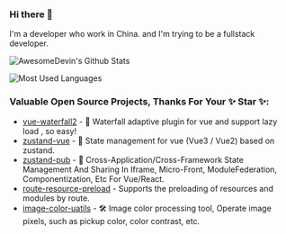### Hi there 👋
I'm a developer who work in China. and I'm trying to be a fullstack developer.

![AwesomeDevin's Github Stats](https://github-readme-stats-git-masterrstaa-rickstaa.vercel.app/api?username=awesomedevin&show_icons=true&theme=highcontrast&count_private=true&border_radius=50%&include_all_commits=true&hide_border=true&icon_color=red)

![Most Used Languages](https://github-readme-stats-git-masterrstaa-rickstaa.vercel.app/api/top-langs/?username=awesomedevin&theme=highcontrast&layout=compact&border_radius=50%&hide_border=true)

### Valuable Open Source Projects, Thanks For Your ✨ Star ✨:
- [vue-waterfall2](https://github.com/AwesomeDevin/vue-waterfall2) - 🧩 Waterfall adaptive plugin for vue and support lazy load , so easy!
- [zustand-vue](https://github.com/AwesomeDevin/zustand-vue) - 🐻 State management for vue (Vue3 / Vue2) based on zustand.
- [zustand-pub](https://github.com/AwesomeDevin/zustand-pub) - 🐻 Cross-Application/Cross-Framework State Management And Sharing In Iframe, Micro-Front, ModuleFederation, Componentization, Etc For Vue/React.
- [route-resource-preload](https://github.com/AwesomeDevin/route-resource-preload) - Supports the preloading of resources and modules by route.
- [image-color-uatils](https://github.com/AwesomeDevin/ImageColorUtils) - 🛠 Image color processing tool, Operate image pixels, such as pickup color, color contrast, etc.





<!-- 
[![AwesomeDevin's GitHub stats](https://github-readme-stats.vercel.app/api?username=awesomedevin&show_icons=true&theme=highcontrast)](https://github.com/anuraghazra/github-readme-stats)

[![Most Used Languages](https://github-readme-stats.vercel.app/api/top-langs/?username=awesomedevin&layout=compact&theme=highcontrast&border_radius=50%&hide_border=true)](https://github.com/anuraghazra/github-readme-stats)
 -->
<!--
**AwesomeDevin/AwesomeDevin** is a ✨ _special_ ✨ repository because its `README.md` (this file) appears on your GitHub profile.

Here are some ideas to get you started:

- 🔭 I’m currently working on ...
- 🌱 I’m currently learning ...
- 👯 I’m looking to collaborate on ...
- 🤔 I’m looking for help with ...
- 💬 Ask me about ...
- 📫 How to reach me: ...
- 😄 Pronouns: ...
- ⚡ Fun fact: ...
-->


